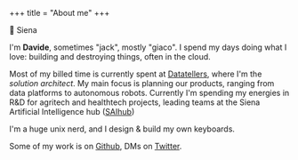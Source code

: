 +++
title = "About me"
+++

📍 Siena

I'm **Davide**, sometimes "jack", mostly "giaco". I spend my days doing what I love: building and destroying things, often in the cloud.

Most of my billed time is currently spent at [Datatellers], where I'm the *solution architect*. My main focus is planning our products, ranging from data platforms to autonomous robots. Currently I'm spending my energies in R&D for agritech and healthtech projects, leading teams at the Siena Artificial Intelligence hub ([SAIhub])

I'm a huge unix nerd, and I design & build my own keyboards.

Some of my work is on [Github], DMs on [Twitter].

[Twitter]: https://twitter.com/giacosview
[Github]: https://github.com/giacoandco
[Datatellers]: https://datatellers.info 
[SAIhub]: https://saihub.org
